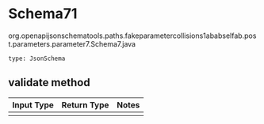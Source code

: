 # Schema71
org.openapijsonschematools.paths.fakeparametercollisions1ababselfab.post.parameters.parameter7.Schema7.java
```
type: JsonSchema
```

## validate method
Input Type | Return Type | Notes
------------ | ------------- | -------------
 |  |
